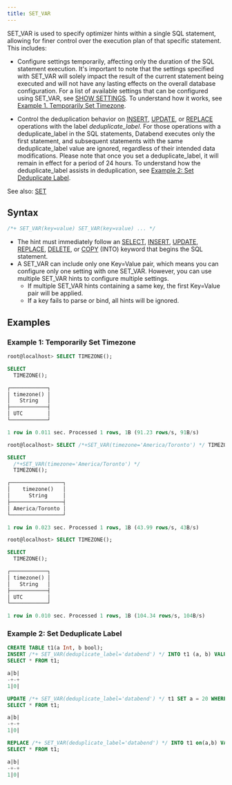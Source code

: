 ```yaml
---
title: SET_VAR
---
```


SET_VAR is used to specify optimizer hints within a single SQL statement, allowing for finer control over the execution plan of that specific statement. This includes:

- Configure settings temporarily, affecting only the duration of the SQL statement execution. It's important to note that the settings specified with SET_VAR will solely impact the result of the current statement being executed and will not have any lasting effects on the overall database configuration. For a list of available settings that can be configured using SET_VAR, see [SHOW SETTINGS](../40-show/show-settings.md). To understand how it works, see [Example 1. Temporarily Set Timezone](#example-1-temporarily-configure-timezone).

- Control the deduplication behavior on [INSERT](../10-dml/dml-insert.md), [UPDATE](../10-dml/dml-update.md), or [REPLACE](../10-dml/dml-replace.md) operations with the label *deduplicate_label*. For those operations with a deduplicate_label in the SQL statements, Databend executes only the first statement, and subsequent statements with the same deduplicate_label value are ignored, regardless of their intended data modifications. Please note that once you set a deduplicate_label, it will remain in effect for a period of 24 hours. To understand how the deduplicate_label assists in deduplication, see [Example 2: Set Deduplicate Label](#example-2-set-deduplicate-label).

See also: [SET](01-set-global.md)

## Syntax

```sql
/*+ SET_VAR(key=value) SET_VAR(key=value) ... */
```

- The hint must immediately follow an [SELECT](../20-query-syntax/01-query-select.md), [INSERT](../10-dml/dml-insert.md), [UPDATE](../10-dml/dml-update.md), [REPLACE](../10-dml/dml-replace.md), [DELETE](../10-dml/dml-delete-from.md), or [COPY](../10-dml/dml-copy-into-table.md) (INTO) keyword that begins the SQL statement.
- A SET_VAR can include only one Key=Value pair, which means you can configure only one setting with one SET_VAR. However, you can use multiple SET_VAR hints to configure multiple settings.
    - If multiple SET_VAR hints containing a same key, the first Key=Value pair will be applied.
    - If a key fails to parse or bind, all hints will be ignored.

## Examples

### Example 1: Temporarily Set Timezone

```sql
root@localhost> SELECT TIMEZONE();

SELECT
  TIMEZONE();

┌────────────┐
│ timezone() │
│   String   │
├────────────┤
│ UTC        │
└────────────┘

1 row in 0.011 sec. Processed 1 rows, 1B (91.23 rows/s, 91B/s)

root@localhost> SELECT /*+SET_VAR(timezone='America/Toronto') */ TIMEZONE();

SELECT
  /*+SET_VAR(timezone='America/Toronto') */
  TIMEZONE();

┌─────────────────┐
│    timezone()   │
│      String     │
├─────────────────┤
│ America/Toronto │
└─────────────────┘

1 row in 0.023 sec. Processed 1 rows, 1B (43.99 rows/s, 43B/s)

root@localhost> SELECT TIMEZONE();

SELECT
  TIMEZONE();

┌────────────┐
│ timezone() │
│   String   │
├────────────┤
│ UTC        │
└────────────┘

1 row in 0.010 sec. Processed 1 rows, 1B (104.34 rows/s, 104B/s)
```

### Example 2: Set Deduplicate Label

```sql
CREATE TABLE t1(a Int, b bool);
INSERT /*+ SET_VAR(deduplicate_label='databend') */ INTO t1 (a, b) VALUES(1, false);
SELECT * FROM t1;

a|b|
-+-+
1|0|

UPDATE /*+ SET_VAR(deduplicate_label='databend') */ t1 SET a = 20 WHERE b = false;
SELECT * FROM t1;

a|b|
-+-+
1|0|

REPLACE /*+ SET_VAR(deduplicate_label='databend') */ INTO t1 on(a,b) VALUES(40, false);
SELECT * FROM t1;

a|b|
-+-+
1|0|
```